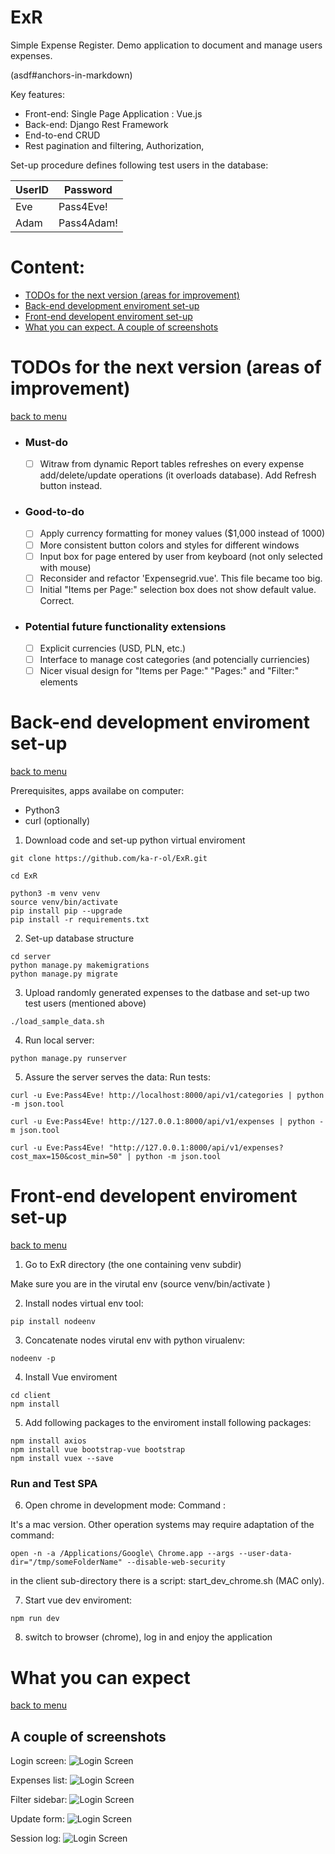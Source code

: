 # ExR

Simple Expense Register.
Demo application to document and manage users expenses.

(asdf#anchors-in-markdown)

Key features:
* Front-end: Single Page Application : Vue.js
* Back-end: Django Rest Framework
* End-to-end CRUD
* Rest pagination and filtering, Authorization, 


Set-up procedure defines following test users in the database:

UserID | Password
------------ | -------------
Eve | Pass4Eve!
Adam | Pass4Adam!

# <a name="CONTENT">Content:<a>

* [TODOs for the next version (areas for improvement)](#TOC1)
* [Back-end development enviroment set-up](#TOC2)
* [Front-end developent enviroment set-up](#TOC3)
* [What you can expect. A couple of screenshots](#TOC4)
  
# <a name="TOC1">TODOs for the next version (areas of improvement) </a>
[back to menu](#CONTENT)
- ### Must-do
  - [ ] Witraw from dynamic Report tables refreshes on every expense add/delete/update operations (it overloads database). Add Refresh button instead.
- ### Good-to-do
  - [ ] Apply currency formatting for money values ($1,000 instead of 1000)
  - [ ] More consistent button colors and styles for different windows
  - [ ] Input box for page entered by user from keyboard (not only selected with mouse)
  - [ ] Reconsider and refactor 'Expensegrid.vue'. This file became too big.
  - [ ] Initial "Items per Page:" selection box does not show default value. Correct.
- ### Potential future functionality extensions
  - [ ] Explicit currencies (USD, PLN, etc.)
  - [ ] Interface to manage cost categories  (and potencially curriencies)
  - [ ] Nicer visual design for "Items per Page:" "Pages:" and "Filter:" elements

# <a name="TOC2">Back-end development enviroment set-up</a>
[back to menu](#CONTENT)

Prerequisites, apps availabe on computer:
 - Python3 
 - curl (optionally)
 
1. Download code and set-up python virtual enviroment
```
git clone https://github.com/ka-r-ol/ExR.git

cd ExR

python3 -m venv venv
source venv/bin/activate
pip install pip --upgrade
pip install -r requirements.txt
```
2. Set-up database structure
```
cd server
python manage.py makemigrations
python manage.py migrate 
```

3. Upload randomly generated expenses to the datbase and set-up two test users (mentioned above)
```
./load_sample_data.sh
```

4. Run local server:
```
python manage.py runserver
```

5. Assure the server serves the data:
Run tests: 
```
curl -u Eve:Pass4Eve! http://localhost:8000/api/v1/categories | python -m json.tool

curl -u Eve:Pass4Eve! http://127.0.0.1:8000/api/v1/expenses | python -m json.tool

curl -u Eve:Pass4Eve! "http://127.0.0.1:8000/api/v1/expenses?cost_max=150&cost_min=50" | python -m json.tool

```

# <a name="TOC3">Front-end developent enviroment set-up</a>
[back to menu](#CONTENT)

1. Go to ExR directory (the one containing venv subdir)

Make sure you are in the virutal env (source venv/bin/activate )

2. Install nodes virtual env tool:
```
pip install nodeenv
```
3.  Concatenate nodes virutal env with python virualenv:
```
nodeenv -p
```
4. Install Vue enviroment
```
cd client
npm install
```

5. Add following packages to the enviroment
install following packages:
```
npm install axios
npm install vue bootstrap-vue bootstrap
npm install vuex --save
```

### Run and Test SPA

6. Open chrome in development mode:
Command :

It's a mac version. Other operation systems may require adaptation of the command:
```
open -n -a /Applications/Google\ Chrome.app --args --user-data-dir="/tmp/someFolderName" --disable-web-security
```
in the client sub-directory there is a script: start_dev_chrome.sh (MAC only).

7. Start vue dev enviroment:
```
npm run dev
```

8. switch to browser (chrome), log in and enjoy the application

# <a name="TOC4">What you can expect </a>
[back to menu](#CONTENT)

## A couple of screenshots

Login screen:
![Login Screen](screenshots/Screenshot_01.png)

Expenses list:
![Login Screen](screenshots/Screenshot_02.png)

Filter sidebar:
![Login Screen](screenshots/Screenshot_03.png)

Update form:
![Login Screen](screenshots/Screenshot_04.png)

Session log:
![Login Screen](screenshots/Screenshot_05.png)
